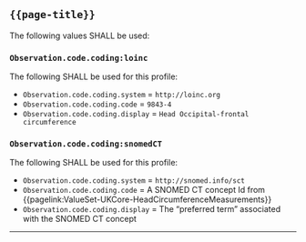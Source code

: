 ## `{{page-title}}`

The following values SHALL be used:

### `Observation.code.coding:loinc`
The following SHALL be used for this profile:
- `Observation.code.coding.system` = `http://loinc.org`
- `Observation.code.coding.code` = `9843-4`
- `Observation.code.coding.display` = `Head Occipital-frontal circumference`

### `Observation.code.coding:snomedCT`
The following SHALL be used for this profile:
- `Observation.code.coding.system` = `http://snomed.info/sct`
- `Observation.code.coding.code` = A SNOMED CT concept Id from {{pagelink:ValueSet-UKCore-HeadCircumferenceMeasurements}}
- `Observation.code.coding.display` = The “preferred term” associated with the SNOMED CT concept

---